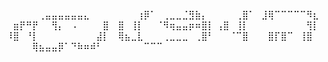 ⠀⠀⠀⠀⠀⢀⣤⣤⣤⣤⣤⣤⣄⠀⠀⠀
⠀⠀⠀⠀⢰⡿⠁⠀⢀⣀⣀⣈⣻⣷⡄⠀
⠀⠀⠀⢀⣿⠁⠀⣸⢿⠉⠉⠉⠉⠉⠻⣆
⠀⣶⡟⠛⡟⠀⠀⢻⡄⠀⠠⠀⠀⠀⠀⣿
⠀⣿⠀⢸⡇⠀⠀⠈⠻⢶⣤⣤⡶⠶⣿⡇
⢠⣿⠀⢸⡇⠀⠀⠀⠀⠀⠀⠀⠀⠀⢻⡇
⠸⣿⠀⠘⡇⠀⠀⠀⠀⠀⠀⠀⠀⠀⣼⡇
⠀⢿⣦⣀⣇⠀⠀⠀⢀⣀⣀⣀⠀⢀⣿⠃
⠀⠀⠈⠉⣿⠀⠀⠀⣿⡏⣿⠉⠀⢸⣿⠀
⠀⠀⠀⠀⢿⣦⣤⣤⡿⠁⠙⠷⠶⠾⠃⠀
⠀⠀⠀⠀⠀⠉⠉⠉⠀⠀⠀⠀⠀⠀⠀